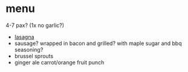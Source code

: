 # menu

4-7 pax? (1x no garlic?)

* [lasagna](../recipes/lasagna.html)
* sausage? wrapped in bacon and grilled? with maple sugar and bbq seasoning?
* brussel sprouts
* ginger ale carrot/orange fruit punch
